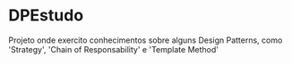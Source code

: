 # DPEstudo
 Projeto onde exercito conhecimentos sobre alguns Design Patterns, como 'Strategy', 'Chain of Responsability' e 'Template Method'
